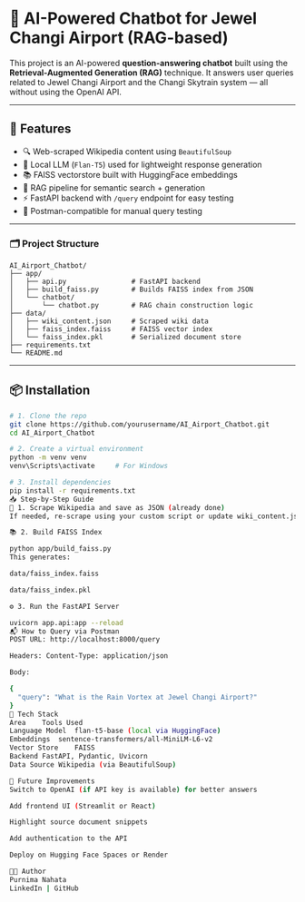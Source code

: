# 🛫 AI-Powered Chatbot for Jewel Changi Airport (RAG-based)

This project is an AI-powered **question-answering chatbot** built using the **Retrieval-Augmented Generation (RAG)** technique. It answers user queries related to Jewel Changi Airport and the Changi Skytrain system — all without using the OpenAI API.

---

## 🚀 Features

- 🔍 Web-scraped Wikipedia content using `BeautifulSoup`
- 🧠 Local LLM (`Flan-T5`) used for lightweight response generation
- 📚 FAISS vectorstore built with HuggingFace embeddings
- 🧾 RAG pipeline for semantic search + generation
- ⚡ FastAPI backend with `/query` endpoint for easy testing
- 🧪 Postman-compatible for manual query testing

---

### 🗂️ Project Structure

```
AI_Airport_Chatbot/
├── app/
│   ├── api.py                # FastAPI backend
│   ├── build_faiss.py        # Builds FAISS index from JSON
│   └── chatbot/
│       └── chatbot.py        # RAG chain construction logic
├── data/
│   ├── wiki_content.json     # Scraped wiki data
│   ├── faiss_index.faiss     # FAISS vector index
│   └── faiss_index.pkl       # Serialized document store
├── requirements.txt
└── README.md
```


---

## 📦 Installation

```bash
# 1. Clone the repo
git clone https://github.com/yourusername/AI_Airport_Chatbot.git
cd AI_Airport_Chatbot

# 2. Create a virtual environment
python -m venv venv
venv\Scripts\activate     # For Windows

# 3. Install dependencies
pip install -r requirements.txt
📥 Step-by-Step Guide
🧾 1. Scrape Wikipedia and save as JSON (already done)
If needed, re-scrape using your custom script or update wiki_content.json.

📚 2. Build FAISS Index

python app/build_faiss.py
This generates:

data/faiss_index.faiss

data/faiss_index.pkl

⚙️ 3. Run the FastAPI Server

uvicorn app.api:app --reload
📬 How to Query via Postman
POST URL: http://localhost:8000/query

Headers: Content-Type: application/json

Body:

{
  "query": "What is the Rain Vortex at Jewel Changi Airport?"
}
🧠 Tech Stack
Area	Tools Used
Language Model	flan-t5-base (local via HuggingFace)
Embeddings	sentence-transformers/all-MiniLM-L6-v2
Vector Store	FAISS
Backend	FastAPI, Pydantic, Uvicorn
Data Source	Wikipedia (via BeautifulSoup)

🔮 Future Improvements
Switch to OpenAI (if API key is available) for better answers

Add frontend UI (Streamlit or React)

Highlight source document snippets

Add authentication to the API

Deploy on Hugging Face Spaces or Render

🧑‍💻 Author
Purnima Nahata
LinkedIn | GitHub

